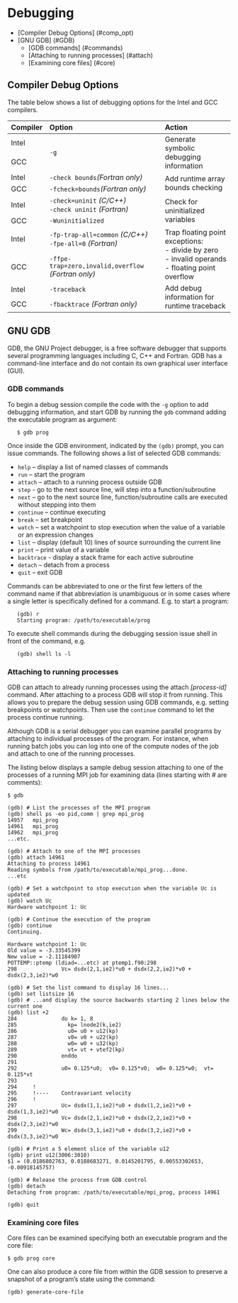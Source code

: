# Debugging

* [Compiler Debug Options] (#comp_opt)
* [GNU GDB] (#GDB)
    * [GDB commands] (#commands)
    * [Attaching to running processes] (#attach)
    * [Examining core files] (#core)

<a name="no3"></a>
## Compiler Debug Options

The table below shows a list of debugging options for the Intel and GCC
compilers.

<table>
<thead>
<th align="left">Compiler</th>
<th align="left">Option</th>
<th align="left">Action</th>
</thead>
<tbody>
<tr>
<td>Intel</td>
<td rowspan="2"><code class="code">-g</code></td>
<td rowspan="2">Generate symbolic debugging information</td>
</tr>
<tr>
<td>GCC</td>
</tr>
<tr>
<td>Intel</td>
<td><code class="code">-check bounds</code><i>(Fortran only)</i></td>
<td rowspan="2">Add runtime array bounds checking</td>
</tr>
<tr>
<td>GCC</td>
<td><code class="code">-fcheck=bounds</code><i>(Fortran only)</i></td>
</tr>
<tr>
<td>Intel</td>
<td><code class="code">-check=uninit</code> <i>(C/C++)</i> <br/> <code class="code">-check uninit</code> <i>(Fortran)</i></td>
<td rowspan="2">Check for uninitialized variables</td>
</tr>
<tr>
<td>GCC</td>
<td><code class="code">-Wuninitialized</code></td>
</tr>
<tr>
<td>Intel</td>
<td><code class="code">-fp-trap-all=common</code> <i>(C/C++)</i> <br/> <code class="code">-fpe-all=0</code> <i>(Fortran)</i></td>
<td rowspan="2">Trap floating point exceptions: <br/>
 - divide by zero <br/>
 - invalid operands <br/>
 - floating point overflow</td>
</tr>
<tr>
<td>GCC</td>
<td><code class="code">-ffpe-trap=zero,invalid,overflow</code> <i>(Fortran only)</i></td>
</tr>
<tr>
<td>Intel</td>
<td><code class="code">-traceback</code></td>
<td rowspan="2">Add debug information for runtime traceback</td>
</tr>
<tr>
<td>GCC</td>
<td><code class="code">-fbacktrace</code> <i>(Fortran only)</i></td>
</tr>
</tbody>
</table>

<a name="no3"></a>
## GNU GDB

GDB, the GNU Project debugger, is a free software debugger that supports
several programming languages including C, C++ and Fortran. GDB has a
command-line interface and do not contain its own graphical user interface
(GUI).

<a name="no3"></a>
### GDB commands

To begin a debug session compile the code with the `-g` option to add
debugging information, and start GDB by running the `gdb` command adding the
executable program as argument:

	   $ gdb prog

Once inside the GDB environment, indicated by the `(gdb)` prompt, you can issue
commands. The following shows a list of selected GDB commands:


* `help`      – display a list of named classes of commands
* `run`	      – start the program
* `attach`    – attach to a running process outside GDB
* `step`      - go to the next source line, will step into a function/subroutine
* `next`      – go to the next source line, function/subroutine calls are executed without stepping into them
* `continue`  – continue executing 
* `break`     – set breakpoint 
* `watch`     – set a watchpoint to stop execution when the value of a variable or an expression changes 
* `list`      – display (default 10) lines of source surrounding the current line
* `print`     – print value of a variable
* `backtrace` - display a stack frame for each active subroutine
* `detach`    – detach from a process
* `quit`      – exit GDB

Commands can be abbreviated to one or the first few letters of the command
name if that abbreviation is unambiguous or in some cases where a single
letter is specifically defined for a command. E.g. to start a program:

       (gdb) r
       Starting program: /path/to/executable/prog

To execute shell commands during the debugging session issue shell in front of
the command, e.g.

       (gdb) shell ls -l

<a name="no3"></a>
### Attaching to running processes


GDB can attach to already running processes using the attach *[process-id]* command. After attaching to a process GDB will stop it from running. This allows you to prepare the debug session using GDB commands, e.g. setting breakpoints or watchpoints. Then use the `continue` command to let the process continue running.

Although GDB is a serial debugger you can examine parallel programs by attaching to individual processes of the program. For instance, when running batch jobs you can log into one of the compute nodes of the job and attach to one of the running processes.

The listing below displays a sample debug session attaching to one of the
processes of a running MPI job for examining data (lines starting with # are
comments):

	$ gdb
	 
	(gdb) # List the processes of the MPI program
	(gdb) shell ps -eo pid,comm | grep mpi_prog
	14957   mpi_prog
	14961   mpi_prog
	14962   mpi_prog
	...etc.
 	
	(gdb) # Attach to one of the MPI processes
	(gdb) attach 14961
	Attaching to process 14961
	Reading symbols from /path/to/executable/mpi_prog...done.
	...etc
	 
	(gdb) # Set a watchpoint to stop execution when the variable Uc is updated
	(gdb) watch Uc
	Hardware watchpoint 1: Uc
	
	(gdb) # Continue the execution of the program
	(gdb) continue
	Continuing.
	 
	Hardware watchpoint 1: Uc
	Old value = -3.33545399
	New value = -2.11184907
	POTTEMP::ptemp (ldiad=...etc) at ptemp1.f90:298
	298              Vc= dsdx(2,1,ie2)*u0 + dsdx(2,2,ie2)*v0 +
	dsdx(2,3,ie2)*w0
	
	(gdb) # Set the list command to display 16 lines...
	(gdb) set listsize 16
	(gdb) # ...and display the source backwards starting 2 lines below the current one
	(gdb) list +2
	284              do k= 1, 8
	285                kp= lnode2(k,ie2)   
	286                u0= u0 + u12(kp)
	287                v0= v0 + u22(kp)
	288                w0= w0 + u32(kp)
	289                vt= vt + vtef2(kp)
	290              enddo
	291
	292              u0= 0.125*u0;  v0= 0.125*v0;  w0= 0.125*w0;  vt= 0.125*vt
	293
	294     !
	295     !----    Contravariant velocity  
	296     !
	297              Uc= dsdx(1,1,ie2)*u0 + dsdx(1,2,ie2)*v0 + dsdx(1,3,ie2)*w0
	298              Vc= dsdx(2,1,ie2)*u0 + dsdx(2,2,ie2)*v0 + dsdx(2,3,ie2)*w0
	299              Wc= dsdx(3,1,ie2)*u0 + dsdx(3,2,ie2)*v0 + dsdx(3,3,ie2)*w0
	 
	(gdb) # Print a 5 element slice of the variable u12
	(gdb) print u12(3006:3010)
	$1 = (0.0186802763, 0.0188683271, 0.0145201795, 0.00553302653, -0.00918145757)
	 
	(gdb) # Release the process from GDB control
	(gdb) detach
	Detaching from program: /path/to/executable/mpi_prog, process 14961
	 
	(gdb) quit

<a name="no3"></a>
### Examining core files

Core files can be examined specifying both an executable program and the core
file:

	$ gdb prog core

One can also produce a core file from within the GDB session to preserve a
snapshot of a program’s state using the command:

	(gdb) generate-core-file
